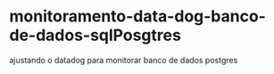 # monitoramento-data-dog-banco-de-dados-sqlPosgtres
ajustando o datadog para monitorar banco de dados postgres 
